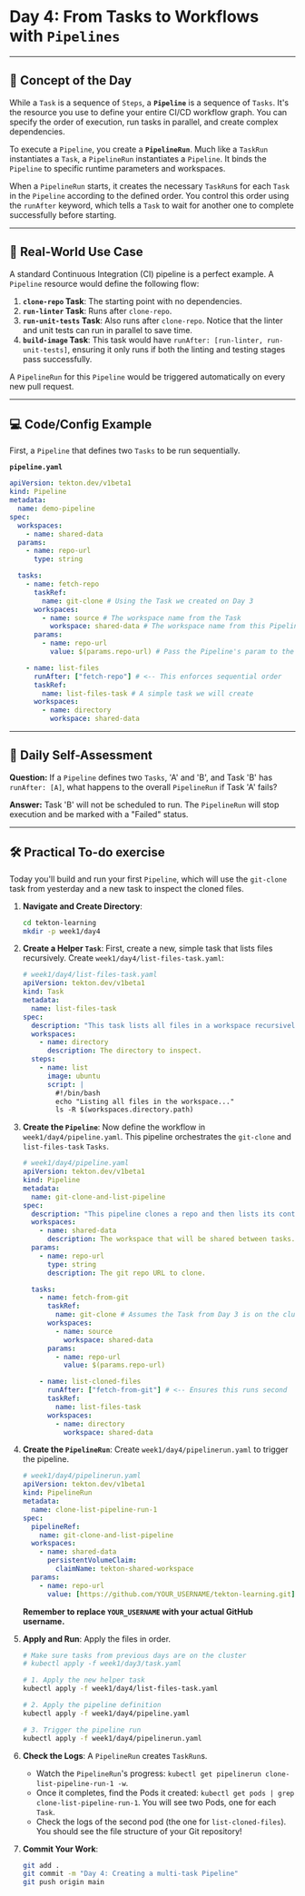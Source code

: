 # Day 4: From Tasks to Workflows with `Pipelines`
---
## 🧠 Concept of the Day

While a `Task` is a sequence of `Steps`, a **`Pipeline`** is a sequence of `Tasks`. It's the resource you use to define your entire CI/CD workflow graph. You can specify the order of execution, run tasks in parallel, and create complex dependencies.

To execute a `Pipeline`, you create a **`PipelineRun`**. Much like a `TaskRun` instantiates a `Task`, a `PipelineRun` instantiates a `Pipeline`. It binds the `Pipeline` to specific runtime parameters and workspaces.

When a `PipelineRun` starts, it creates the necessary `TaskRun`s for each `Task` in the `Pipeline` according to the defined order. You control this order using the `runAfter` keyword, which tells a `Task` to wait for another one to complete successfully before starting.

---
## 💼 Real-World Use Case

A standard Continuous Integration (CI) pipeline is a perfect example. A `Pipeline` resource would define the following flow:
1.  **`clone-repo` Task**: The starting point with no dependencies.
2.  **`run-linter` Task**: Runs after `clone-repo`.
3.  **`run-unit-tests` Task**: Also runs after `clone-repo`. Notice that the linter and unit tests can run in parallel to save time.
4.  **`build-image` Task**: This task would have `runAfter: [run-linter, run-unit-tests]`, ensuring it only runs if both the linting and testing stages pass successfully.

A `PipelineRun` for this `Pipeline` would be triggered automatically on every new pull request.

---
## 💻 Code/Config Example

First, a `Pipeline` that defines two `Tasks` to be run sequentially.

**`pipeline.yaml`**
```yaml
apiVersion: tekton.dev/v1beta1
kind: Pipeline
metadata:
  name: demo-pipeline
spec:
  workspaces:
    - name: shared-data
  params:
    - name: repo-url
      type: string

  tasks:
    - name: fetch-repo
      taskRef:
        name: git-clone # Using the Task we created on Day 3
      workspaces:
        - name: source # The workspace name from the Task
          workspace: shared-data # The workspace name from this Pipeline
      params:
        - name: repo-url
          value: $(params.repo-url) # Pass the Pipeline's param to the Task's param

    - name: list-files
      runAfter: ["fetch-repo"] # <-- This enforces sequential order
      taskRef:
        name: list-files-task # A simple task we will create
      workspaces:
        - name: directory
          workspace: shared-data
```

---
## 🤔 Daily Self-Assessment

**Question:** If a `Pipeline` defines two `Tasks`, 'A' and 'B', and Task 'B' has `runAfter: [A]`, what happens to the overall `PipelineRun` if Task 'A' fails?

**Answer:** Task 'B' will not be scheduled to run. The `PipelineRun` will stop execution and be marked with a "Failed" status.

---
## 🛠️ Practical To-do exercise

Today you'll build and run your first `Pipeline`, which will use the `git-clone` task from yesterday and a new task to inspect the cloned files.

1.  **Navigate and Create Directory**:
    ```bash
    cd tekton-learning
    mkdir -p week1/day4
    ```

2.  **Create a Helper `Task`**: First, create a new, simple task that lists files recursively. Create `week1/day4/list-files-task.yaml`:
    ```yaml
    # week1/day4/list-files-task.yaml
    apiVersion: tekton.dev/v1beta1
    kind: Task
    metadata:
      name: list-files-task
    spec:
      description: "This task lists all files in a workspace recursively."
      workspaces:
        - name: directory
          description: The directory to inspect.
      steps:
        - name: list
          image: ubuntu
          script: |
            #!/bin/bash
            echo "Listing all files in the workspace..."
            ls -R $(workspaces.directory.path)
    ```

3.  **Create the `Pipeline`**: Now define the workflow in `week1/day4/pipeline.yaml`. This pipeline orchestrates the `git-clone` and `list-files-task` `Tasks`.
    ```yaml
    # week1/day4/pipeline.yaml
    apiVersion: tekton.dev/v1beta1
    kind: Pipeline
    metadata:
      name: git-clone-and-list-pipeline
    spec:
      description: "This pipeline clones a repo and then lists its contents."
      workspaces:
        - name: shared-data
          description: The workspace that will be shared between tasks.
      params:
        - name: repo-url
          type: string
          description: The git repo URL to clone.

      tasks:
        - name: fetch-from-git
          taskRef:
            name: git-clone # Assumes the Task from Day 3 is on the cluster
          workspaces:
            - name: source
              workspace: shared-data
          params:
            - name: repo-url
              value: $(params.repo-url)

        - name: list-cloned-files
          runAfter: ["fetch-from-git"] # <-- Ensures this runs second
          taskRef:
            name: list-files-task
          workspaces:
            - name: directory
              workspace: shared-data
    ```

4.  **Create the `PipelineRun`**: Create `week1/day4/pipelinerun.yaml` to trigger the pipeline.
    ```yaml
    # week1/day4/pipelinerun.yaml
    apiVersion: tekton.dev/v1beta1
    kind: PipelineRun
    metadata:
      name: clone-list-pipeline-run-1
    spec:
      pipelineRef:
        name: git-clone-and-list-pipeline
      workspaces:
        - name: shared-data
          persistentVolumeClaim:
            claimName: tekton-shared-workspace
      params:
        - name: repo-url
          value: [https://github.com/YOUR_USERNAME/tekton-learning.git](https://github.com/YOUR_USERNAME/tekton-learning.git) # <-- IMPORTANT: CHANGE THIS
    ```
    **Remember to replace `YOUR_USERNAME` with your actual GitHub username.**

5.  **Apply and Run**: Apply the files in order.
    ```bash
    # Make sure tasks from previous days are on the cluster
    # kubectl apply -f week1/day3/task.yaml

    # 1. Apply the new helper task
    kubectl apply -f week1/day4/list-files-task.yaml

    # 2. Apply the pipeline definition
    kubectl apply -f week1/day4/pipeline.yaml

    # 3. Trigger the pipeline run
    kubectl apply -f week1/day4/pipelinerun.yaml
    ```

6.  **Check the Logs**: A `PipelineRun` creates `TaskRun`s.
    * Watch the `PipelineRun`'s progress: `kubectl get pipelinerun clone-list-pipeline-run-1 -w`.
    * Once it completes, find the Pods it created: `kubectl get pods | grep clone-list-pipeline-run-1`. You will see two Pods, one for each `Task`.
    * Check the logs of the second pod (the one for `list-cloned-files`). You should see the file structure of your Git repository!

7.  **Commit Your Work**:
    ```bash
    git add .
    git commit -m "Day 4: Creating a multi-task Pipeline"
    git push origin main
    ```
